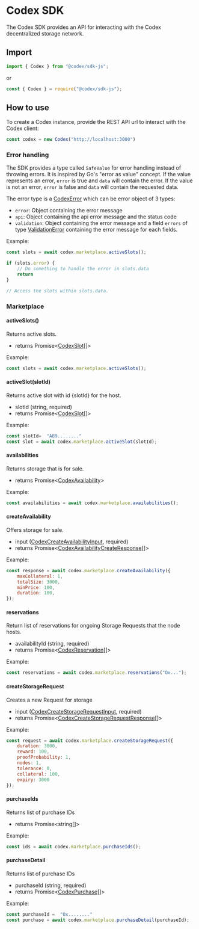 # Codex SDK 

The Codex SDK provides an API for interacting with the Codex decentralized storage network.

## Import 

```js
import { Codex } from "@codex/sdk-js";
```

or 

```js
const { Codex } = require("@codex/sdk-js");
```

## How to use 

To create a Codex instance, provide the REST API url to interact with the Codex client: 

```js
const codex = new Codex("http://localhost:3000")
```

### Error handling 

The SDK provides a type called `SafeValue` for error handling instead of throwing errors. It is inspired by Go's "error as value" concept.
If the value represents an error, `error` is true and `data` will contain the error.
If the value is not an error, `error` is false and `data` will contain the requested data.

The error type is a [CodexError](./src/errors/errors.ts#L15) which can be error object of 3 types: 

* `error`: Object containing the error message
* `api`: Object containing the api error message and the status code 
* `validation`: Object containing the error message and a field `errors` of type [ValidationError](./src/errors/errors.ts#L3) containing the error message for each fields.   

Example: 

```js
const slots = await codex.marketplace.activeSlots(); 

if (slots.error) {
    // Do something to handle the error in slots.data 
    return 
}

// Access the slots within slots.data.
```

### Marketplace 

#### activeSlots()

Returns active slots.

- returns Promise<[CodexSlot](./src/marketplace/types.ts#L86)[]>  

Example: 

```js
const slots = await codex.marketplace.activeSlots(); 
```

#### activeSlot(slotId)

Returns active slot with id {slotId} for the host.

- slotId (string, required)
- returns Promise<[CodexSlot](./src/marketplace/types.ts#L86)[]>

Example: 

```js
const slotId=  "AB9........"
const slot = await codex.marketplace.activeSlot(slotId); 
```


#### availabilities

Returns storage that is for sale.

- returns Promise<[CodexAvailability](./src/marketplace/types.ts#L100)>

Example: 

```js
const availabilities = await codex.marketplace.availabilities(); 
```

#### createAvailability

Offers storage for sale.

- input ([CodexCreateAvailabilityInput](./src/marketplace/types.ts#L133), required)
- returns Promise<[CodexAvailabilityCreateResponse](./src/marketplace/types.ts#L124)[]>  

Example: 

```js
const response = await codex.marketplace.createAvailability({
    maxCollateral: 1,
    totalSize: 3000,
    minPrice: 100,
    duration: 100,
}); 
```

#### reservations

Return list of reservations for ongoing Storage Requests that the node hosts.

- availabilityId (string, required)
- returns Promise<[CodexReservation](./src/marketplace/types.ts#L152)[]>

Example: 

```js
const reservations = await codex.marketplace.reservations("Ox..."); 
```


#### createStorageRequest

Creates a new Request for storage

- input ([CodexCreateStorageRequestInput](./src/marketplace/types.ts#L182), required)
- returns Promise<[CodexCreateStorageRequestResponse](./src/marketplace/types.ts#L195)[]>  

Example: 

```js
const request = await codex.marketplace.createStorageRequest({
    duration: 3000,
    reward: 100,
    proofProbability: 1,
    nodes: 1,
    tolerance: 0,
    collateral: 100,
    expiry: 3000
}); 
```


#### purchaseIds

Returns list of purchase IDs

- returns Promise<string[]>


Example: 

```js
const ids = await codex.marketplace.purchaseIds(); 
```

#### purchaseDetail

Returns list of purchase IDs

- purchaseId (string, required)
- returns Promise<[CodexPurchase](./src/marketplace/types.ts#L168)[]>

Example: 

```js
const purchaseId =  "Ox........"
const purchase = await codex.marketplace.purchaseDetail(purchaseId); 
```
